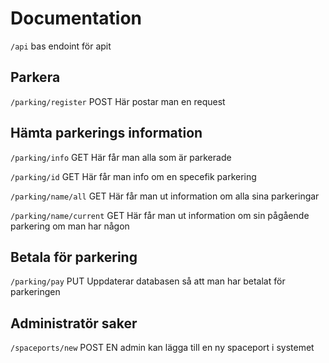 # Documentation

```/api``` bas endoint för apit

## Parkera
```/parking/register```
POST
Här postar man en request

## Hämta parkerings information
```/parking/info```
GET
Här får man alla som är parkerade

```/parking/id```
GET
Här får man info om en specefik parkering

```/parking/name/all```
GET
Här får man ut information om alla sina parkeringar

```/parking/name/current```
GET
Här får man ut information om sin pågående parkering om man har någon

## Betala för parkering
```/parking/pay```
PUT
Uppdaterar databasen så att man har betalat för parkeringen


## Administratör saker
```/spaceports/new```
POST
EN admin kan lägga till en ny spaceport i systemet



